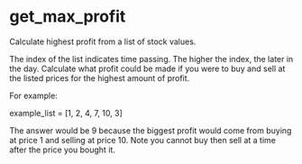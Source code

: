# get_max_profit
Calculate highest profit from a list of stock values.

The index of the list indicates time passing. The higher the index, the later in the day. Calculate what profit could be made if you were to buy and sell at the listed prices for the highest amount of profit.

For example:

example_list = [1, 2, 4, 7, 10, 3]

The answer would be 9 because the biggest profit would come from buying at price 1 and selling at price 10. Note you cannot buy then sell at a time after the price you bought it.  
